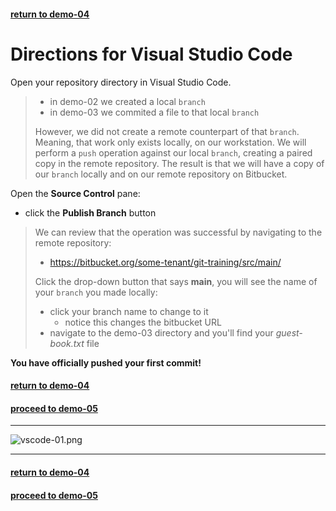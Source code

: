 #### [return to demo-04](directions-demo-04.md)
# Directions for Visual Studio Code

Open your repository directory in Visual Studio Code.

> - in demo-02 we created a local `branch`
> - in demo-03 we commited a file to that local `branch`
> 
> However, we did not create a remote counterpart of that `branch`. Meaning, that work only exists locally, on our
> workstation. We will perform a `push` operation against our local `branch`, creating a paired copy in the remote
> repository. The result is that we will have a copy of our `branch` locally and on our remote repository on Bitbucket. 

Open the **Source Control** pane:

- click the **Publish Branch** button

> We can review that the operation was successful by navigating to the remote repository:
> 
> - https://bitbucket.org/some-tenant/git-training/src/main/
> 
> Click the drop-down button that says **main**, you will see the name of your `branch` you made locally:
> 
> - click your branch name to change to it
>     - notice this changes the bitbucket URL
> - navigate to the demo-03 directory and you'll find your *guest-book.txt* file

**You have officially pushed your first commit!**

#### [return to demo-04](directions-demo-04.md)
#### [proceed to demo-05](../demo_05/directions-demo-05.md)

***

![vscode-01.png](../assets/demo-04/vscode-01.png)

***

#### [return to demo-04](directions-demo-04.md)
#### [proceed to demo-05](../demo_05/directions-demo-05.md)